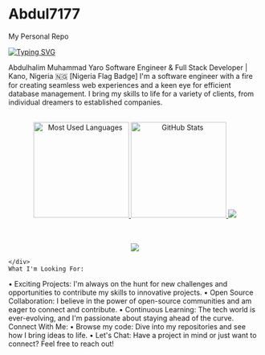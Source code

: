 # Abdul7177
My Personal Repo


[![Typing SVG](https://readme-typing-svg.demolab.com?font=comic+sans&weight=500&size=22&duration=4590&pause=1000&color=00F7CB&random=false&width=435&lines=Hello;My+Name+is+Abdulhalim+Muhammad+Yaro;Software+Engineer%2FFull-Stack+Web+Developer)](https://git.io/typing-svg)

Abdulhalim Muhammad Yaro
Software Engineer & Full Stack Developer | Kano, Nigeria 🇳🇬 [Nigeria Flag Badge]
I'm a software engineer with a fire for creating seamless web experiences and a keen eye for efficient database management. I bring my skills to life for a variety of clients, from individual dreamers to established companies.


<div align="center">
  <br>
  <a href="#">
    <img height="190rem" alt="Most Used Languages" src="https://github-readme-stats.vercel.app/api/top-langs/?username=abdulhalim7177&langs_count=8&count_private=false&layout=compact&theme=vue-dark&bg_color=0d1117&hide_border=true"/>
  </a>

 <a href="#">
    <img height="190rem" alt="GitHub Stats" src="https://github-readme-stats.vercel.app/api?username=abdulhalim7177&show_icons=true&theme=vue-dark&count_private=true&bg_color=0d1117&hide_border=true"/>
  </a>


  <a>
     <img  src="https://github-profile-summary-cards.vercel.app/api/cards/profile-details?username=abdulhalim7177&theme=github_dark&show_icons=true" />
  </a>
</div> 
   
<br>
<br>

<!-- Skills Image Icons-->
<div style="display: inline_block">
  <p align="center">
    <a href="#">
      <img align="center" src="https://skillicons.dev/icons?i=html,css,bootstrap,tailwind,javascript,jquery,php,laravel,mysql,git,github" />
    </a>

    </div>
    What I'm Looking For:
•	Exciting Projects: I'm always on the hunt for new challenges and opportunities to contribute my skills to innovative projects.
•	Open Source Collaboration: I believe in the power of open-source communities and am eager to connect and contribute.
•	Continuous Learning: The tech world is ever-evolving, and I'm passionate about staying ahead of the curve.
Connect With Me:
•	Browse my code: Dive into my repositories and see how I bring ideas to life.
•	Let's Chat: Have a project in mind or just want to connect? Feel free to reach out!

  </p>
</div>
